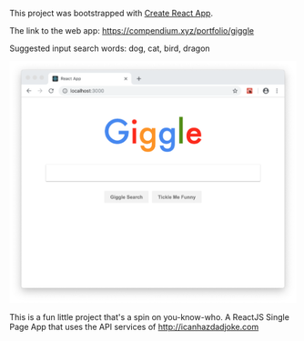 

This project was bootstrapped with [Create React App](https://github.com/facebook/create-react-app).

The link to the web app: https://compendium.xyz/portfolio/giggle

Suggested input search words: dog, cat, bird, dragon

![](img/20190124095746.png)

This is a fun little project that's a spin on you-know-who. A ReactJS Single Page App that uses the API services of http://icanhazdadjoke.com
